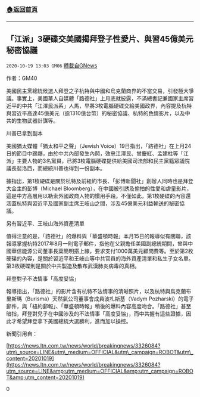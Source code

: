 ###  [:house:返回首頁](https://github.com/ourhimalayas/txt)
---

## 「江派」3硬碟交美國揭拜登子性愛片、與習45億美元秘密協議
`2020-10-19 13:03 GM06` [轉載自GNews](https://gnews.org/zh-hant/434462/)

作者：GM40

美國民主黨總統候選人拜登之子杭特與中國和烏克蘭商界的不當交易，引發極大爭議。事實上，美國華人自媒體「路德社」上月底就披露，不滿總書記兼國家主席習近平的中共「江澤民派系」人馬，早將3枚電腦硬碟交給美國政界，內容提及杭特與習近平高達45億美元（逾1310億台幣）的秘密協議、杭特的色情影片，以及中共的生物武器計謀等。

川普已拿到副本

美國猶太媒體「猶太和平之聲」（Jewish Voice）19日指出，「路德社」在上月24日的節目中踢爆，由於中共內部發生內鬨，效忠江澤民、曾慶紅、孟建柱等「江派」主要人物的3名黨員，已將3枚電腦硬碟提供給美國司法部和民主黨籍眾議院議長裴洛西，而總統川普也得到一份副本。

據指出，第1枚硬碟是關於杭特及前紐約市長、「彭博新聞社」創辦人同時也是拜登大金主的彭博（Michael Bloomberg），在中國被引誘及偷拍的性愛和虐童影片，這是中方高層用以勒索外國政商人物的慣用手段。不僅如此，第1枚硬碟的內容還涵蓋杭特與習近平及國家副主席王岐山之間，涉及45億美元利益輸送的秘密協議。

另有習近平、王岐山海外資產清單

值得注意的是，「路德社」的爆料與「華盛頓時報」本月15日的報導似有關聯，該報導掌握杭特2017年8月一則電子郵件，指他在父親擔任美國副總統期間，曾與中國華信能源公司董事長葉簡明搭上線，要求支付1000萬美元顧問費等。至於第2枚硬碟的內容，是關於習近平和王岐山等中共官員的海外資產清單和私生子女名單。第3枚硬碟則是關於中共製造及散布武漢肺炎病毒的真相。

拜登對子不法情事「高度妥協」

報導指出，「路德社」的影片含有杭特不法情事的清晰照片，以及杭特與烏克蘭布里斯瑪（Burisma）天然氣公司董事會成員波札斯基（Vadym Pozharski）的電子郵件，與「紐約郵報」、「華盛頓時報」稍後的爆料內容高度吻合。「路德社」甚至暗指，拜登對兒子在中國涉及的不法情事「高度妥協」，而中共握有這些證據，因此才希望拜登拿下美國總統大選勝利，進而加以操控。

新聞引用自：

[https://news.ltn.com.tw/news/world/breakingnews/3326084?utm\_source=LINE&utm\_medium=OFFICIAL&utm\_campaign=ROBOT&utm\_content=20201019](https://news.ltn.com.tw/news/world/breakingnews/3326084?utm_source=LINE&amp;utm_medium=OFFICIAL&amp;utm_campaign=ROBOT&amp;utm_content=20201019)

0
